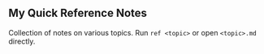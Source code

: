 ## My Quick Reference Notes

Collection of notes on various topics. Run ```ref <topic>``` or open ```<topic>.md``` directly.

